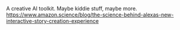 A creative AI toolkit. Maybe kiddie stuff, maybe more. 
https://www.amazon.science/blog/the-science-behind-alexas-new-interactive-story-creation-experience
